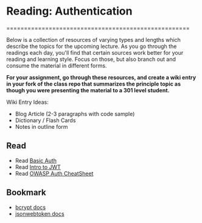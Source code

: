 # Reading: Authentication

====================================================

Below is a collection of resources of varying types and lengths which describe the topics for the upcoming lecture. As you go through the readings each day, you'll find that certain sources work better for your reading and learning style. Focus on those, but also branch out and consume the material in different forms.

**For your assignment, go through these resources, and create a wiki entry in your fork of the class repo that summarizes the principle topic as though you were presenting the material to a 301 level student.**

Wiki Entry Ideas:

-   Blog Article (2-3 paragraphs with code sample)
-   Dictionary / Flash Cards
-   Notes in outline form

## Read

-   Read [Basic Auth](https://en.wikipedia.org/wiki/Basic_access_authentication)
-   Read [Intro to JWT](https://jwt.io/introduction/)
-   Read [OWASP Auth CheatSheet](https://www.owasp.org/index.php/Authentication_Cheat_Sheet)

## Bookmark

-   [bcrypt docs](https://www.npmjs.com/package/bcrypt)
-   [jsonwebtoken docs](https://www.npmjs.com/package/jsonwebtoken)
